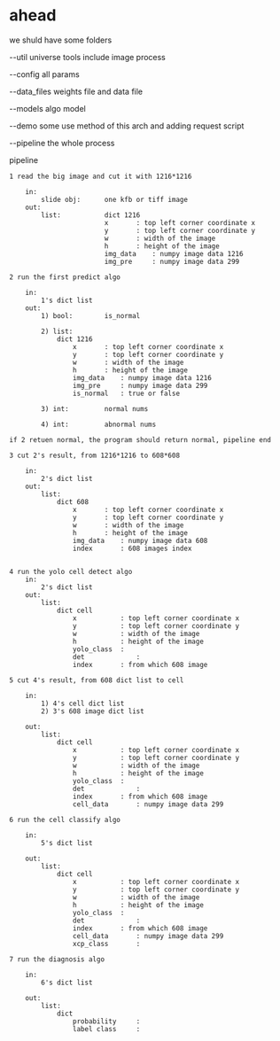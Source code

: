 # ahead

we shuld have some folders

--util
	universe tools include image process

--config
	all params

--data_files
	weights file and data file

--models
	algo model

--demo
	some use method of this arch
	and adding request script

--pipeline
	the whole process


pipeline
	
	1 read the big image and cut it with 1216*1216

		in: 
			slide obj: 		one kfb or tiff image
		out:
			list: 			dict 1216
							x 		: top left corner coordinate x
							y 		: top left corner coordinate y
							w 		: width of the image
							h  		: height of the image
							img_data 	: numpy image data 1216
							img_pre 	: numpy image data 299

	2 run the first predict algo

		in:
			1's dict list
		out:
			1) bool:		is_normal

			2) list: 		
				dict 1216
					x 		: top left corner coordinate x
					y 		: top left corner coordinate y
					w 		: width of the image
					h  		: height of the image							
					img_data 	: numpy image data 1216
					img_pre 	: numpy image data 299
					is_normal	: true or false

			3) int: 		normal nums

			4) int: 		abnormal nums

	if 2 retuen normal, the program should return normal, pipeline end

	3 cut 2's result, from 1216*1216 to 608*608

		in:
			2's dict list
		out:
			list: 		
				dict 608
					x 		: top left corner coordinate x
					y 		: top left corner coordinate y
					w 		: width of the image
					h  		: height of the image
					img_data 	: numpy image data 608
					index       : 608 images index
			

	4 run the yolo cell detect algo
		in:
			2's dict list
		out:
			list:
				dict cell
					x 			: top left corner coordinate x
					y 			: top left corner coordinate y
					w 			: width of the image
					h  			: height of the image
					yolo_class 	:
					det 			:
					index 		: from which 608 image

	5 cut 4's result, from 608 dict list to cell

		in:
			1) 4's cell dict list
			2) 3's 608 image dict list

		out:
			list:
				dict cell
					x 			: top left corner coordinate x
					y 			: top left corner coordinate y
					w 			: width of the image
					h  			: height of the image
					yolo_class 	:
					det 			:
					index 		: from which 608 image
					cell_data 		: numpy image data 299

	6 run the cell classify algo

		in:
			5's dict list

		out:
			list:
				dict cell
					x 			: top left corner coordinate x
					y 			: top left corner coordinate y
					w 			: width of the image
					h  			: height of the image
					yolo_class 	:
					det 			:
					index 		: from which 608 image
					cell_data 		: numpy image data 299
					xcp_class 		:

	7 run the diagnosis algo

		in:
			6's dict list

		out:
			list:
				dict
					probability 	:
					label class 	:










